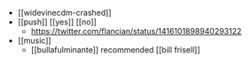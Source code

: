 - [[widevinecdm-crashed]]
- [[push]] [[yes]] [[no]] 
	- https://twitter.com/flancian/status/1416101898940293122
- [[music]]
	- [[bullafulminante]] recommended [[bill frisell]]